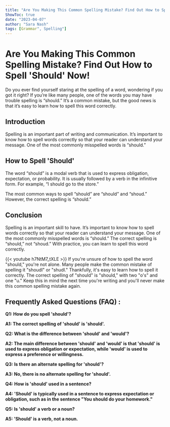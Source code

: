 ```yaml
---
title: "Are You Making This Common Spelling Mistake? Find Out How to Spell 'Should' Now!"
ShowToc: true 
date: "2023-04-07"
author: "Sara Nash" 
tags: [Grammar", Spelling"]
---
```

# Are You Making This Common Spelling Mistake? Find Out How to Spell 'Should' Now!

Do you ever find yourself staring at the spelling of a word, wondering if you got it right? If you’re like many people, one of the words you may have trouble spelling is “should.” It’s a common mistake, but the good news is that it’s easy to learn how to spell this word correctly. 

## Introduction 

Spelling is an important part of writing and communication. It’s important to know how to spell words correctly so that your reader can understand your message. One of the most commonly misspelled words is “should.” 

## How to Spell 'Should'

The word “should” is a modal verb that is used to express obligation, expectation, or probability. It is usually followed by a verb in the infinitive form. For example, “I should go to the store.” 

The most common ways to spell “should” are “should” and “shoud.” However, the correct spelling is “should.” 

## Conclusion 

Spelling is an important skill to have. It’s important to know how to spell words correctly so that your reader can understand your message. One of the most commonly misspelled words is “should.” The correct spelling is “should,” not “shoud.” With practice, you can learn to spell this word correctly.

{{< youtube h7NtM7_tXLE >}} 
If you're unsure of how to spell the word "should," you're not alone. Many people make the common mistake of spelling it "shoudl" or "shudl." Thankfully, it's easy to learn how to spell it correctly. The correct spelling of "should" is "should," with two "o's" and one "u." Keep this in mind the next time you're writing and you'll never make this common spelling mistake again.

## Frequently Asked Questions (FAQ) :
**Q1: How do you spell 'should'?**

**A1: The correct spelling of 'should' is 'should'.**

**Q2: What is the difference between 'should' and 'would'?**

**A2: The main difference between 'should' and 'would' is that 'should' is used to express obligation or expectation, while 'would' is used to express a preference or willingness.**

**Q3: Is there an alternate spelling for 'should'?**

**A3: No, there is no alternate spelling for 'should'.**

**Q4: How is 'should' used in a sentence?**

**A4: 'Should' is typically used in a sentence to express expectation or obligation, such as in the sentence "You should do your homework."**

**Q5: Is 'should' a verb or a noun?**

**A5: 'Should' is a verb, not a noun.**





